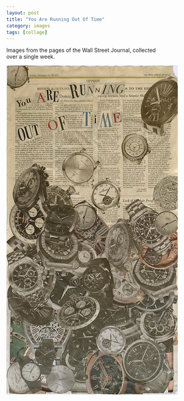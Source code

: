 ```yaml
---
layout: post
title: "You Are Running Out Of Time"
category: images
tags: [collage]
---
```


Images from the pages of the Wall Street Journal, collected  
over a single week. 


[![](/assets/runningoutoftime_.jpeg)](/assets/runningoutoftime.jpg)
